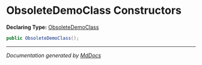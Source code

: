 # ObsoleteDemoClass Constructors

**Declaring Type:** [ObsoleteDemoClass](Type.md)

```csharp
public ObsoleteDemoClass();
```
___

*Documentation generated by [MdDocs](https://github.com/ap0llo/mddocs)*
